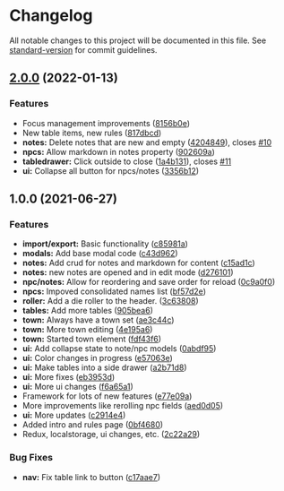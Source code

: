 # Changelog

All notable changes to this project will be documented in this file. See [standard-version](https://github.com/conventional-changelog/standard-version) for commit guidelines.

## [2.0.0](https://github.com/derikb/hadleyville-online/compare/v1.0.0...v2.0.0) (2022-01-13)


### Features

* Focus management improvements ([8156b0e](https://github.com/derikb/hadleyville-online/commit/8156b0eba1826eb9ead4c3e5d04f7f33dbeb3f36))
* New table items, new rules ([817dbcd](https://github.com/derikb/hadleyville-online/commit/817dbcdfd0e57b5106f97c0d7dd7008ec1817ad2))
* **notes:** Delete notes that are new and empty ([4204849](https://github.com/derikb/hadleyville-online/commit/42048499f980d6757fb42a98da5a4d4926789202)), closes [#10](https://github.com/derikb/hadleyville-online/issues/10)
* **npcs:** Allow markdown in notes property ([902609a](https://github.com/derikb/hadleyville-online/commit/902609a78c0687b3e2e0758802fc4a54b3ed7201))
* **tabledrawer:** Click outside to close ([1a4b131](https://github.com/derikb/hadleyville-online/commit/1a4b131891f38fe07155f90dd10a56fb33705613)), closes [#11](https://github.com/derikb/hadleyville-online/issues/11)
* **ui:** Collapse all button for npcs/notes ([3356b12](https://github.com/derikb/hadleyville-online/commit/3356b12d986d7b85bc989c8211251a07bab5fd5e))

## 1.0.0 (2021-06-27)


### Features

* **import/export:** Basic functionality ([c85981a](https://github.com/derikb/hadleyville-online/commit/c85981a7e87785447c81d31d926f3dd1fc69deb2))
* **modals:** Add base modal code ([c43d962](https://github.com/derikb/hadleyville-online/commit/c43d96224734927f68b97b3e65190f63ae713ea4))
* **notes:** Add crud for notes and markdown for content ([c15ad1c](https://github.com/derikb/hadleyville-online/commit/c15ad1c4b17d68e2a8e014a71b5f86917c7da05e))
* **notes:** new notes are opened and in edit mode ([d276101](https://github.com/derikb/hadleyville-online/commit/d276101b51c858e6837883098816eec01f7a13f0))
* **npc/notes:** Allow for reordering and save order for reload ([0c9a0f0](https://github.com/derikb/hadleyville-online/commit/0c9a0f0140c76d5560dbb7bf5ca0451505eb35c2))
* **npcs:** Impoved consolidated names list ([bf57d2e](https://github.com/derikb/hadleyville-online/commit/bf57d2e0a0b121e190868031508291512520e6ca))
* **roller:** Add a die roller to the header. ([3c63808](https://github.com/derikb/hadleyville-online/commit/3c6380822ccba4f4dcc64e71dbab807c80fdd337))
* **tables:** Add more tables ([905bea6](https://github.com/derikb/hadleyville-online/commit/905bea6a15125f62d56e220bc7b908292a93f9f6))
* **town:** Always have a town set ([ae3c44c](https://github.com/derikb/hadleyville-online/commit/ae3c44cdded4f272676fe0454de51faba498ef95))
* **town:** More town editing ([4e195a6](https://github.com/derikb/hadleyville-online/commit/4e195a602dbbddb3f007e0906cf5172c2374a58d))
* **town:** Started town element ([fdf43f6](https://github.com/derikb/hadleyville-online/commit/fdf43f6463052ccaf01c52da3c9575bbe490eb53))
* **ui:** Add collapse state to note/npc models ([0abdf95](https://github.com/derikb/hadleyville-online/commit/0abdf955656c498f7aa72605a0bfff3d1acf1510))
* **ui:** Color changes in progress ([e57063e](https://github.com/derikb/hadleyville-online/commit/e57063e17eee692e741358900e9e1fb39ca8ba2d))
* **ui:** Make tables into a side drawer ([a2b71d8](https://github.com/derikb/hadleyville-online/commit/a2b71d8c6eff18e6745c82fec0cfd652d5ca95fc))
* **ui:** More fixes ([eb3953d](https://github.com/derikb/hadleyville-online/commit/eb3953d8e6eeb6ccb1cbb42488b59af623711b66))
* **ui:** More ui changes ([f6a65a1](https://github.com/derikb/hadleyville-online/commit/f6a65a1c46e2e056ae0ed28a1749a3dbda946179))
* Framework for lots of new features ([e77e09a](https://github.com/derikb/hadleyville-online/commit/e77e09ac312d474e198173eabb981b01c4feb8bf))
* More improvements like rerolling npc fields ([aed0d05](https://github.com/derikb/hadleyville-online/commit/aed0d0562e8ccd5ee19599fcefe0d9e9b66e84fa))
* **ui:** More updates ([c2914e4](https://github.com/derikb/hadleyville-online/commit/c2914e4ca115a8ca2b14572e55e919d97e35b280))
* Added intro and rules page ([0bf4680](https://github.com/derikb/hadleyville-online/commit/0bf4680c9f59f085634bac15f0bcd3177f6a9220))
* Redux, localstorage, ui changes, etc. ([2c22a29](https://github.com/derikb/hadleyville-online/commit/2c22a296fa386e47b41b18b6393ec18a7b4740bc))


### Bug Fixes

* **nav:** Fix table link to button ([c17aae7](https://github.com/derikb/hadleyville-online/commit/c17aae75f14310aad5c00fcfc85613979835b718))
